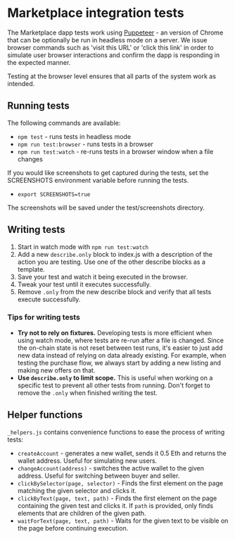 # Marketplace integration tests

The Marketplace dapp tests work using [Puppeteer](https://pptr.dev/) - an
version of Chrome that can be optionally be run in headless mode on a server. We
issue browser commands such as 'visit this URL' or 'click this link' in order to
simulate user browser interactions and confirm the dapp is responding in the
expected manner.

Testing at the browser level ensures that all parts of the system work as
intended.

## Running tests

The following commands are available:

- `npm test` - runs tests in headless mode
- `npm run test:browser` - runs tests in a browser
- `npm run test:watch` - re-runs tests in a browser window when a file changes

If you would like screenshots to get captured during the tests, set the
SCREENSHOTS environment variable before running the tests.

- `export SCREENSHOTS=true`

The screenshots will be saved under the test/screenshots directory.

## Writing tests

1. Start in watch mode with `npm run test:watch`
2. Add a new `describe.only` block to index.js with a description of the action
   you are testing. Use one of the other describe blocks as a template.
3. Save your test and watch it being executed in the browser.
4. Tweak your test until it executes successfully.
5. Remove `.only` from the new describe block and verify that all tests execute
   successfully.

### Tips for writing tests

- **Try not to rely on fixtures.** Developing tests is more efficient when using
  watch mode, where tests are re-run after a file is changed. Since the on-chain
  state is not reset between test runs, it's easier to just add new data instead
  of relying on data already existing. For example, when testing the purchase
  flow, we always start by adding a new listing and making new offers on that.
- **Use `describe.only` to limit scope.** This is useful when working on a
  specific test to prevent all other tests from running. Don't forget to remove
  the `.only` when finished writing the test.

## Helper functions

`_helpers.js` contains convenience functions to ease the process of writing
tests:

- `createAccount` - generates a new wallet, sends it 0.5 Eth and returns the
  wallet address. Useful for simulating new users.
- `changeAccount(address)` - switches the active wallet to the given address.
  Useful for switching between buyer and seller.
- `clickBySelector(page, selector)` - Finds the first element on the page
  matching the given selector and clicks it.
- `clickByText(page, text, path)` - Finds the first element on the page
  containing the given test and clicks it. If `path` is provided, only finds
  elements that are children of the given path.
- `waitForText(page, text, path)` - Waits for the given text to be visible on
  the page before continuing execution.
